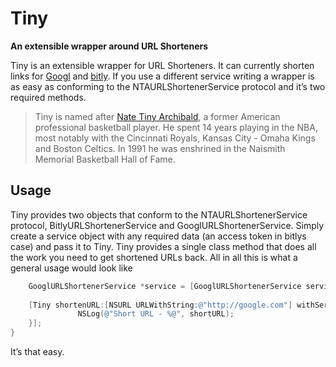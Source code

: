 # Tiny

**An extensible wrapper around URL Shorteners**

Tiny is an extensible wrapper for URL Shorteners.  It can currently shorten links for [Googl](http://goo.gl/) and [bitly](http://bit.ly).  If you use a different service writing a wrapper is as easy as conforming to the NTAURLShortenerService protocol and it’s two required methods.

> Tiny is named after [Nate Tiny Archibald](http://en.wikipedia.org/wiki/Nate_Archibald), a former American professional basketball player. He spent 14 years playing in the NBA, most notably with the Cincinnati Royals, Kansas City - Omaha Kings and Boston Celtics. In 1991 he was enshrined in the Naismith Memorial Basketball Hall of Fame.

## Usage

Tiny provides two objects that conform to the NTAURLShortenerService protocol, BitlyURLShortenerService and GooglURLShortenerService.  Simply create a service object with any required data (an access token in bitlys case) and pass it to Tiny.  Tiny provides a single class method that does all the work you need to get shortened URLs back.  All in all this is what a general usage would look like

```objective-c
    GooglURLShortenerService *service = [GooglURLShortenerService service];
    
    [Tiny shortenURL:[NSURL URLWithString:@"http://google.com"] withService:service completion:^(NSURL *shortURL, NSError *error) {
 		       NSLog(@"Short URL - %@", shortURL);
    }];
}
```

It’s that easy.
